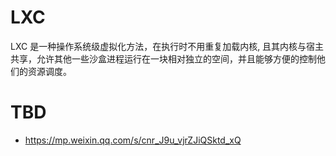 # LXC

LXC 是一种操作系统级虚拟化方法，在执行时不用重复加载内核, 且其内核与宿主共享，允许其他一些沙盒进程运行在一块相对独立的空间，并且能够方便的控制他们的资源调度。

# TBD

- https://mp.weixin.qq.com/s/cnr_J9u_vjrZJiQSktd_xQ
